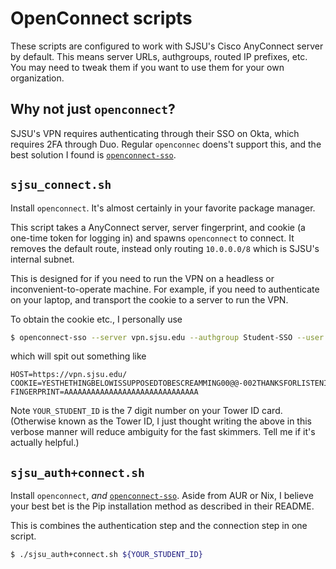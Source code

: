 # OpenConnect scripts

These scripts are configured to work with SJSU's Cisco AnyConnect server by default. This means server URLs, authgroups, routed IP prefixes, etc. You may need to tweak them if you want to use them for your own organization.

## Why not just `openconnect`?

SJSU's VPN requires authenticating through their SSO on Okta, which requires 2FA through Duo. Regular `openconnec` doens't support this, and the best solution I found is [`openconnect-sso`](https://github.com/vlaci/openconnect-sso).

## `sjsu_connect.sh`

Install `openconnect`. It's almost certainly in your favorite package manager.

This script takes a AnyConnect server, server fingerprint, and cookie (a one-time token for logging in) and spawns `openconnect` to connect. It removes the default route, instead only routing `10.0.0.0/8` which is SJSU's internal subnet.

This is designed for if you need to run the VPN on a headless or inconvenient-to-operate machine. For example, if you need to authenticate on your laptop, and transport the cookie to a server to run the VPN.

To obtain the cookie etc., I personally use
```sh
$ openconnect-sso --server vpn.sjsu.edu --authgroup Student-SSO --user ${YOUR_STUDENT_ID} --authenticate
```
which will spit out something like
```
HOST=https://vpn.sjsu.edu/
COOKIE=YESTHETHINGBELOWISSUPPOSEDTOBESCREAMMING00@@-002THANKSFORLISTENINGTOMYJOKE
FINGERPRINT=AAAAAAAAAAAAAAAAAAAAAAAAAAAAAA
```
Note `YOUR_STUDENT_ID` is the 7 digit number on your Tower ID card. (Otherwise known as the Tower ID, I just thought writing the above in this verbose manner will reduce ambiguity for the fast skimmers. Tell me if it's actually helpful.)

## `sjsu_auth+connect.sh`

Install `openconnect`, _and_ [`openconnect-sso`](https://github.com/vlaci/openconnect-sso). Aside from AUR or Nix, I believe your best bet is the Pip installation method as described in their README.

This is combines the authentication step and the connection step in one script.
```sh
$ ./sjsu_auth+connect.sh ${YOUR_STUDENT_ID}
```
